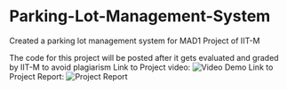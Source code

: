# Parking-Lot-Management-System
Created a parking lot management system for MAD1 Project of IIT-M 

The code for this project will be posted after it gets evaluated and graded by IIT-M to avoid plagiarism
Link to Project video: ![Video Demo](https://drive.google.com/file/d/1HagijjnlAaGmR6KrDoTCJrJKpzgqW9Cn/view?usp=sharing)
Link to Project Report: ![Project Report](https://drive.google.com/file/d/1HmOMmel6jwT3-2o7EEKF56Tu2Zsv2W9t/view?usp=sharing)
